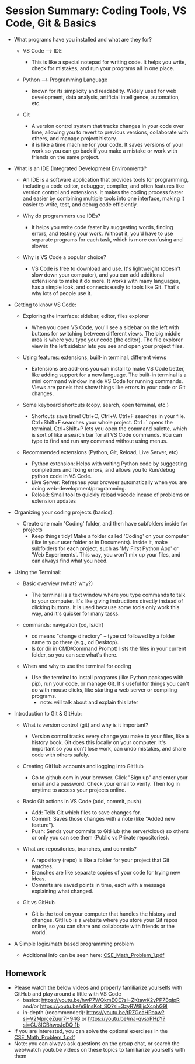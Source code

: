 # Session Summary: Coding Tools, VS Code, Git & Basics

- What programs have you installed and what are they for?
  
  - VS Code --> IDE
    - This is like a special notepad for writing code. It helps you write, check for mistakes, and run your programs all in one place.
  
  - Python --> Programming Language
    - known for its simplicity and readability. Widely used for web development, data analysis, artificial intelligence, automation, etc.
  
  - Git
    - A version control system that tracks changes in your code over time, allowing you to revert to previous versions, collaborate with others, and manage project history.
    - it is like a time machine for your code. It saves versions of your work so you can go back if you make a mistake or work with friends on the same project.

- What is an IDE (Integrated Development Environment)?

  - An IDE is a software application that provides tools for programming, including a code editor, debugger, compiler, and often features like version control and extensions. It makes the coding process faster and easier by combining multiple tools into one interface, making it easier to write, test, and debug code efficiently.
  
  - Why do programmers use IDEs?
    - It helps you write code faster by suggesting words, finding errors, and testing your work. Without it, you'd have to use separate programs for each task, which is more confusing and slower.
  
  - Why is VS Code a popular choice?
    - VS Code is free to download and use. It's lightweight (doesn't slow down your computer), and you can add additional extensions to make it do more. It works with many languages, has a simple look, and connects easily to tools like Git. That's why lots of people use it.

- Getting to know VS Code:
  
  - Exploring the interface: sidebar, editor, files explorer
    - When you open VS Code, you'll see a sidebar on the left with buttons for switching between different views. The big middle area is where you type your code (the editor). The file explorer view in the left sidebar lets you see and open your project files.
  
  - Using features: extensions, built-in terminal, different views
    - Extensions are add-ons you can install to make VS Code better, like adding support for a new language. The built-in terminal is a mini command window inside VS Code for running commands. Views are panels that show things like errors in your code or Git changes.
  
  - Some keyboard shortcuts (copy, search, open terminal, etc.)
    - Shortcuts save time! Ctrl+C, Ctrl+V. Ctrl+F searches in your file. Ctrl+Shift+F searches your whole project. Ctrl+` opens the terminal. Ctrl+Shift+P lets you open the command palette, which is sort of like a search bar for all VS Code commands. You can type to find and run any command without using menus.
  
  - Recommended extensions (Python, Git, Reload, Live Server, etc)
    - Python extension: Helps with writing Python code by suggesting completions and fixing errors, and allows you to Run/debug python code in VS Code.
    - Live Server: Refreshes your browser automatically when you are doing web-development/programming.
    - Reload: Small tool to quickly reload vscode incase of problems or extension updates

- Organizing your coding projects (basics):
  
  - Create one main 'Coding' folder, and then have subfolders inside for projects
    - Keep things tidy! Make a folder called 'Coding' on your computer (like in your user folder or in Documents). Inside it, make subfolders for each project, such as 'My First Python App' or 'Web Experiments'. This way, you won't mix up your files, and can always find what you need.

- Using the Terminal:
  
  * Basic overview (what? why?)
    * The terminal is a text window where you type commands to talk to your computer. It's like giving instructions directly instead of clicking buttons. It is used because some tools only work this way, and it's quicker for many tasks.
  
  * commands: navigation (cd, ls/dir)
    * cd means "change directory" – type cd followed by a folder name to go there (e.g., cd Desktop).
    * ls (or dir in CMD/Command Prompt) lists the files in your current folder, so you can see what's there.
  
  * When and why to use the terminal for coding
    * Use the terminal to install programs (like Python packages with pip), run your code, or manage Git. It's useful for things you can't do with mouse clicks, like starting a web server or compiling programs.
      - note: will talk about and explain this later

- Introduction to Git & GitHub:
  
  - What is version control (git) and why is it important?
    - Version control tracks every change you make to your files, like a history book. Git does this locally on your computer. It's important so you don't lose work, can undo mistakes, and share code with others safely.
  
  - Creating GitHub accounts and logging into GitHub
    - Go to github.com in your browser. Click "Sign up" and enter your email and a password. Check your email to verify. Then log in anytime to access your projects online.
  
  - Basic Git actions in VS Code (add, commit, push)
    - Add: Tells Git which files to save changes for. 
    - Commit: Saves those changes with a note (like "Added new feature").
    - Push: Sends your commits to GitHub (the server/cloud) so others or only you can see them (Public vs Private repositories).
  
  - What are repositories, branches, and commits?
    - A repository (repo) is like a folder for your project that Git watches.
    - Branches are like separate copies of your code for trying new ideas.
    - Commits are saved points in time, each with a message explaining what changed.
  
  - Git vs GitHub
    - Git is the tool on your computer that handles the history and changes. GitHub is a website where you store your Git repos online, so you can share and collaborate with friends or the world.

- A Simple logic/math based programming problem
  - Additional info can be seen here: [CSE_Math_Problem_1.pdf](CSE_Math_Problem_1.pdf) 

## Homework
- Please watch the below videos and properly familiarize yourselfs with GitHub and play around a little with VS Code
  - basics: https://youtu.be/hwP7WQkmECE?si=ZKtawK2yPP7BqIpR and/or https://youtu.be/e9lnsKot_SQ?si=3zyRW8IjsXcphG9l
  - in-depth (recommended): https://youtu.be/tRZGeaHPoaw?si=V2MprceZuur7H94G or https://youtu.be/mJ-qvsxPHpY?si=GU8ICBhwoJcDQ_1b
- If you are interested, you can solve the optional exercises in the [CSE_Math_Problem_1.pdf](CSE_Math_Problem_1.pdf)
- Note: you can always ask questions on the group chat, or search the web/watch youtube videos on these topics to familiarize yourselfs with them